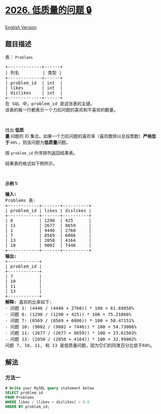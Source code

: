 # [2026. 低质量的问题 🔒](https://leetcode.cn/problems/low-quality-problems)

[English Version](/solution/2000-2099/2026.Low-Quality%20Problems/README_EN.md)

<!-- tags:数据库 -->

<!-- difficulty:简单 -->

## 题目描述

<!-- 这里写题目描述 -->

<p>表：&nbsp;<code>Problems</code></p>

<pre>
+-------------+------+
| 列名         | 类型 |
+-------------+------+
| problem_id  | int  |
| likes       | int  |
| dislikes    | int  |
+-------------+------+
在 SQL 中，problem_id 是这张表的主键。
该表的每一行都表示一个力扣问题的喜欢和不喜欢的数量。
</pre>

<p>&nbsp;</p>

<p>找出&nbsp;<strong>低质量&nbsp;</strong>问题的 ID 集合。如果一个力扣问题的喜欢率（喜欢数除以总投票数）<strong>严格低于&nbsp;</strong><code>60%</code><strong>&nbsp;</strong>，则该问题为<strong>低质量</strong>问题。</p>

<p>按&nbsp;<code>problem_id</code> 升序排列返回结果表。</p>

<p>结果表的格式如下例所示。</p>

<p>&nbsp;</p>

<p><strong>示例&nbsp;1:</strong></p>

<pre>
<strong>输入:</strong> 
Problems 表:
+------------+-------+----------+
| problem_id | likes | dislikes |
+------------+-------+----------+
| 6          | 1290  | 425      |
| 11         | 2677  | 8659     |
| 1          | 4446  | 2760     |
| 7          | 8569  | 6086     |
| 13         | 2050  | 4164     |
| 10         | 9002  | 7446     |
+------------+-------+----------+
<strong>输出:</strong> 
+------------+
| problem_id |
+------------+
| 7          |
| 10         |
| 11         |
| 13         |
+------------+
<strong>解释:</strong> 喜欢的比率如下:
- 问题 1: (4446 / (4446 + 2760)) * 100 = 61.69858%
- 问题 6: (1290 / (1290 + 425)) * 100 = 75.21866%
- 问题 7: (8569 / (8569 + 6086)) * 100 = 58.47151%
- 问题 10: (9002 / (9002 + 7446)) * 100 = 54.73006%
- 问题 11: (2677 / (2677 + 8659)) * 100 = 23.61503%
- 问题 13: (2050 / (2050 + 4164)) * 100 = 32.99002%
问题 7, 10, 11, 和 13 是低质量问题，因为它们的同类百分比低于60%。</pre>

## 解法

### 方法一

<!-- tabs:start -->

```sql
# Write your MySQL query statement below
SELECT problem_id
FROM Problems
WHERE likes / (likes + dislikes) < 0.6
ORDER BY problem_id;
```

<!-- tabs:end -->

<!-- end -->
